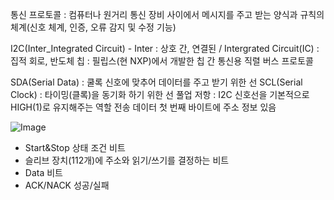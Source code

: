 통신 프로토콜 : 컴퓨터나 원거리 통신 장비 사이에서 메시지를 주고 받는 양식과 규칙의 체계(신호 체계, 인증, 오류 감지 및 수정 기능)

I2C(Inter_Integrated Circuit) - Inter : 상호 간, 연결된 / Intergrated Circuit(IC) : 집적 회로, 반도체 칩
: 필립스(현 NXP)에서 개발한 칩 간 통신용 직렬 버스 프로토콜

SDA(Serial Data) : 쿨록 신호에 맞추어 데이터를 주고 받기 위한 선
SCL(Serial Clock) : 타이밍(클록)을 동기화 하기 위한 선
풀업 저항 : I2C 신호선을 기본적으로 HIGH(1)로 유지해주는 역할
전송 데이터 첫 번째 바이트에 주소 정보 있음

![Image](https://github.com/user-attachments/assets/0b520197-8603-40a5-83da-18aa922d1fe2)
- Start&Stop 상태 조건 비트
- 슬리브 장치(112개)에 주소와 읽기/쓰기를 결정하는 비트
- Data 비트
- ACK/NACK 성공/실패
